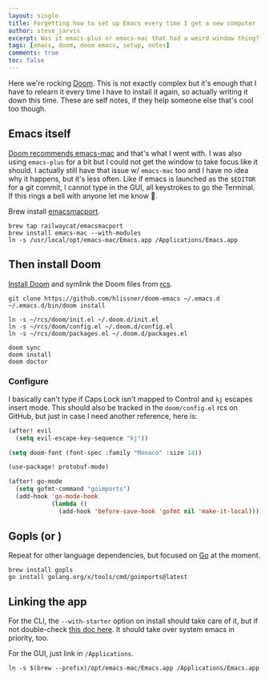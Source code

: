 ```yaml
---
layout: single
title: Forgetting how to set up Emacs every time I get a new computer
author: steve_jarvis
excerpt: Was it emacs-plus or emacs-mac that had a weird window thing? How did Go imports get re-written on save?
tags: [emacs, doom, doom emacs, setup, notes]
comments: true
toc: false
---
```


Here we're rocking [Doom](https://github.com/doomemacs/doomemacs/tree/master). This is not exactly complex but 
it's enough that I have to relearn it every time I have to install it again, so actually writing it
down this time. These are self notes, if they help someone else that's cool too though.

## Emacs itself
[Doom recommends emacs-mac](https://github.com/doomemacs/doomemacs/blob/master/docs/getting_started.org#on-macos) and 
that's what I went with. I was also using `emacs-plus` for a bit but I could not get the window to take
focus like it should. I actually still have that issue w/ `emacs-mac` too and I have no idea why it happens, but
it's less often. Like if emacs is launched as the `$EDITOR` for a git commit, I cannot type in the GUI, all keystrokes
to go the Terminal. If this rings a bell with anyone let me know :bow:.

Brew install [emacsmacport](https://github.com/railwaycat/homebrew-emacsmacport).

```shell
brew tap railwaycat/emacsmacport
brew install emacs-mac --with-modules
ln -s /usr/local/opt/emacs-mac/Emacs.app /Applications/Emacs.app
```

## Then install Doom
[Install Doom](https://github.com/doomemacs/doomemacs/blob/master/docs/getting_started.org#doom-emacs) and
symlink the Doom files from [rcs](https://github.com/stevejarvis/rcs).

```shell
git clone https://github.com/hlissner/doom-emacs ~/.emacs.d
~/.emacs.d/bin/doom install
```

```shell
ln -s ~/rcs/doom/init.el ~/.doom.d/init.el
ln -s ~/rcs/doom/config.el ~/.doom.d/config.el
ln -s ~/rcs/doom/packages.el ~/.doom.d/packages.el
```

```shell
doom sync
doom install
doom doctor
```

### Configure 
I basically can't type if Caps Lock isn't mapped to Control and `kj` escapes insert mode. This 
should also be tracked in the `doom/config.el` rcs on GitHub, but just in case I need another 
reference, here is:

```lisp
(after! evil
  (setq evil-escape-key-sequence "kj"))

(setq doom-font (font-spec :family "Monaco" :size 14))

(use-package! protobuf-mode)

(after! go-mode
  (setq gofmt-command "goimports")
  (add-hook 'go-mode-hook
            (lambda ()
              (add-hook 'before-save-hook 'gofmt nil 'make-it-local))))
```

## Gopls (or <insert language server>)
Repeat for other language dependencies, but focused on [Go](https://emacs-lsp.github.io/lsp-mode/page/lsp-gopls/) 
at the moment.

```shell
brew install gopls
go install golang.org/x/tools/cmd/goimports@latest
```

## Linking the app
For the CLI, the `--with-starter` option on install should take care of it, but if not double-check
[this doc here](https://github.com/railwaycat/homebrew-emacsmacport/blob/master/docs/emacs-start-helpers.md#starter-script-1).
It should take over system emacs in priority, too.

For the GUI, just link in `/Applications`.
```shell
ln -s $(brew --prefix)/opt/emacs-mac/Emacs.app /Applications/Emacs.app
```

